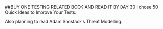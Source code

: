##BUY ONE TESTING RELATED BOOK AND READ IT BY DAY 30
I chose 50 Quick Ideas to Improve Your Tests.

Also planning to read Adam Shostack's Threat Modelling.

